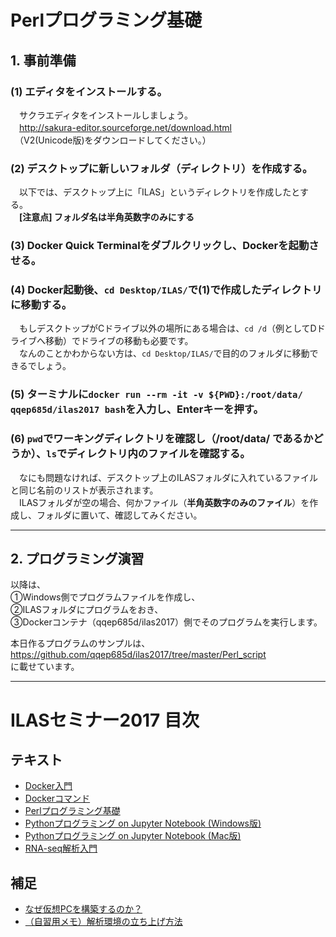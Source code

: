 # Perlプログラミング基礎

## 1. 事前準備

### (1) エディタをインストールする。  
　サクラエディタをインストールしましょう。  
　http://sakura-editor.sourceforge.net/download.html  
　（V2(Unicode版)をダウンロードしてください。）

### (2) デスクトップに新しいフォルダ（ディレクトリ）を作成する。  
　以下では、デスクトップ上に「ILAS」というディレクトリを作成したとする。  
　__[注意点] フォルダ名は半角英数字のみにする__

### (3) Docker Quick Terminalをダブルクリックし、Dockerを起動させる。

### (4) Docker起動後、`cd Desktop/ILAS/`で(1)で作成したディレクトリに移動する。
　もしデスクトップがCドライブ以外の場所にある場合は、`cd /d`（例としてDドライブへ移動）でドライブの移動も必要です。  
　なんのことかわからない方は、`cd Desktop/ILAS/`で目的のフォルダに移動できるでしょう。

### (5) ターミナルに`docker run --rm -it -v ${PWD}:/root/data/ qqep685d/ilas2017 bash`を入力し、Enterキーを押す。

### (6) `pwd`でワーキングディレクトリを確認し（/root/data/ であるかどうか）、`ls`でディレクトリ内のファイルを確認する。
　なにも問題なければ、デスクトップ上のILASフォルダに入れているファイルと同じ名前のリストが表示されます。  
　ILASフォルダが空の場合、何かファイル（__半角英数字のみのファイル__）を作成し、フォルダに置いて、確認してみください。

---

## 2. プログラミング演習

以降は、  
①Windows側でプログラムファイルを作成し、  
②ILASフォルダにプログラムをおき、  
③Dockerコンテナ（qqep685d/ilas2017）側でそのプログラムを実行します。

本日作るプログラムのサンプルは、  
https://github.com/qqep685d/ilas2017/tree/master/Perl_script  
に載せています。

---

# ILASセミナー2017 目次
## テキスト
- [Docker入門](./00_Starting_Docker.md)
- [Dockerコマンド](./01_Docker_Commands.md)
- [Perlプログラミング基礎](./02_Intro_Perl.md)
- [Pythonプログラミング on Jupyter Notebook (Windows版)](./03_1_Python_on_Jupyter_for_Windows.md)
- [Pythonプログラミング on Jupyter Notebook (Mac版)](./03_2_Python_on_Jupyter_for_Mac.md)
- [RNA-seq解析入門](./04_RNA-seq_analysis.md)

## 補足
- [なぜ仮想PCを構築するのか？](./XX_Why_use_docker.md)
- [（自習用メモ）解析環境の立ち上げ方法](./YY_Memo_for_self-training.md)
